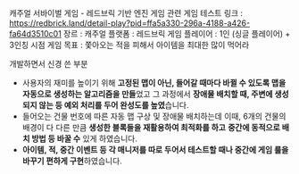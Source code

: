 캐주얼 서바이벌 게임 - 레드브릭 기반 엔진 게임
관련 게임 테스트 링크 : https://redbrick.land/detail-play?pid=ffa5a330-296a-4188-a426-fa64d3510c01
장르 : 캐주얼 
플랫폼 : 레드브릭
게임 플레이어 : 1인 (싱글 플레이어) + 3인칭 시점
게임 목표 :  쫓아오는 적을 피해서 아이템을 최대한 많이 먹어라 

개발하면서 신경 쓴 부분

- 사용자의 재미를 높이기 위해 **고정된 맵이 아닌, 들어갈 때마다 바뀔 수 있도록 맵을 자동으로 생성하는 알고리즘을 만들**었고 그 과정에서 **장애물 배치할 때, 주변에 생성되지 않는 등 예외 처리를 두어 완성도를 높였**습니다.
- 들어오는 건물 번호에 따른 자동 맵 구상 및 장애물 배치하는데 이때, 6개의 건물의 배경이 다 다른 만큼 **생성한 블록들을 재활용하여 최적화를 하고** **중간에 동적으로 배치 방법 등 바꿀 수** 있게 하였습니다.
- **아이템, 적, 중간 이벤트 등 각 매니저를 따로 두어서 테스트할 때나 중간에 게임 룰을 바꾸기 편하게 구현**하였습니다.
